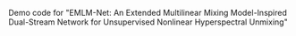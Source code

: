 Demo code for "EMLM-Net: An Extended Multilinear Mixing Model-Inspired Dual-Stream Network for Unsupervised Nonlinear Hyperspectral Unmixing"








